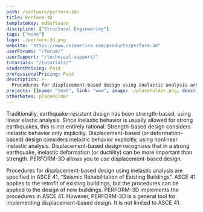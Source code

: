 ```yaml
---
path: /software/perform-3d/
title: Perform-3D
templateKey: mdSoftware
discipline: ["Structural Engineering"]
tags: ["none"]
logo: ./perform-3d.png
website: "https://www.csiamerica.com/products/perform-3d"
userForums: "/forum/"
userSupport: "/technical-support/"
tutorials: "/tutorials/"
studentPricing: Paid
professionalPricing: Paid
description: >-
  Procedures for displacement-based design using inelastic analysis are specified in ASCE 41, “Seismic Rehabilitation of Existing Buildings”. ASCE 41 applies to the retrofit of existing buildings, but the procedures can be applied to the design of new buildings. PERFORM-3D implements the procedures in ASCE 41. However, PERFORM-3D is a general tool for implementing displacement-based design. It is not limited to ASCE 41.
projects: [{name: "text", link: "www", image: ./placeholder.png, description: "blah blah"}]
otherNotes: placeHolder
---
```


Traditionally, earthquake-resistant design has been strength-based, using linear elastic analysis. Since inelastic behavior is usually allowed for strong earthquakes, this is not entirely rational. Strength-based design considers inelastic behavior only implicitly. Displacement-based (or deformation-based) design considers inelastic behavior explicitly, using nonlinear inelastic analysis. Displacement-based design recognizes that in a strong earthquake, inelastic deformation (or ductility) can be more important than strength. PERFORM-3D allows you to use displacement-based design.

Procedures for displacement-based design using inelastic analysis are specified in ASCE 41, “Seismic Rehabilitation of Existing Buildings”. ASCE 41 applies to the retrofit of existing buildings, but the procedures can be applied to the design of new buildings. PERFORM-3D implements the procedures in ASCE 41. However, PERFORM-3D is a general tool for implementing displacement-based design. It is not limited to ASCE 41.
